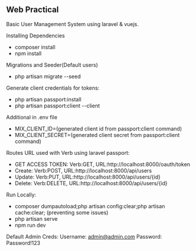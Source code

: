 ## Web Practical

Basic User Management System using laravel & vuejs.


Installing Dependencies

- composer install
- npm install


Migrations and Seeder(Default users)
- php artisan migrate --seed


Generate client credentials for tokens:

- php artisan passport:install
- php artisan passport:client --client


Additional in .env file

- MIX_CLIENT_ID=(generated client id from passport:client command)
- MIX_CLIENT_SECRET=(generated client secret from passport:client command)


Routes URL used with Verb using laravel passport:

- GET ACCESS TOKEN: Verb:GET, URL:http://localhost:8000/oauth/token
- Create: Verb:POST, URL:http://localhost:8000/api/users
- Update: Verb:PUT, URL:http://localhost:8000/api/users/{id}
- Delete: Verb:DELETE, URL:http://localhost:8000/api/users/{id}


Run Locally:

- composer dumpautoload;php artisan config:clear;php artisan cache:clear; (preventing some issues)
- php artisan serve
- npm run dev


Default Admin Creds:
    Username: admin@admin.com
    Password: Password!123









